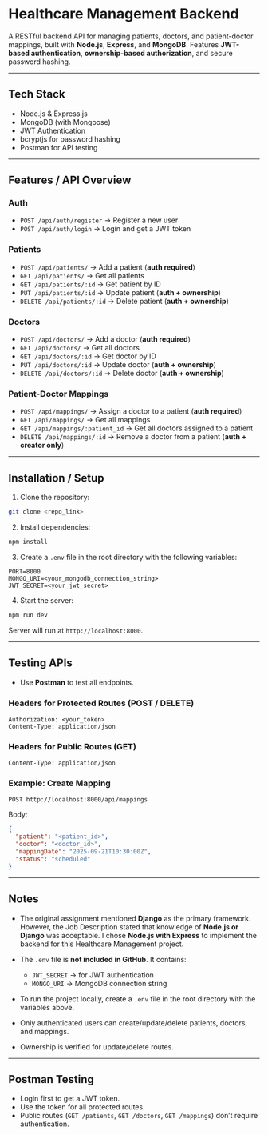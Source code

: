 # Healthcare Management Backend

A RESTful backend API for managing patients, doctors, and patient-doctor mappings, built with **Node.js**, **Express**, and **MongoDB**.
Features **JWT-based authentication**, **ownership-based authorization**, and secure password hashing.

---

## **Tech Stack**

* Node.js & Express.js
* MongoDB (with Mongoose)
* JWT Authentication
* bcryptjs for password hashing
* Postman for API testing

---

## **Features / API Overview**

### **Auth**

* `POST /api/auth/register` → Register a new user
* `POST /api/auth/login` → Login and get a JWT token

### **Patients**

* `POST /api/patients/` → Add a patient (**auth required**)
* `GET /api/patients/` → Get all patients
* `GET /api/patients/:id` → Get patient by ID
* `PUT /api/patients/:id` → Update patient (**auth + ownership**)
* `DELETE /api/patients/:id` → Delete patient (**auth + ownership**)

### **Doctors**

* `POST /api/doctors/` → Add a doctor (**auth required**)
* `GET /api/doctors/` → Get all doctors
* `GET /api/doctors/:id` → Get doctor by ID
* `PUT /api/doctors/:id` → Update doctor (**auth + ownership**)
* `DELETE /api/doctors/:id` → Delete doctor (**auth + ownership**)

### **Patient-Doctor Mappings**

* `POST /api/mappings/` → Assign a doctor to a patient (**auth required**)
* `GET /api/mappings/` → Get all mappings
* `GET /api/mappings/:patient_id` → Get all doctors assigned to a patient
* `DELETE /api/mappings/:id` → Remove a doctor from a patient (**auth + creator only**)

---

## **Installation / Setup**

1. Clone the repository:

```bash
git clone <repo_link>
```

2. Install dependencies:

```bash
npm install
```

3. Create a `.env` file in the root directory with the following variables:

```env
PORT=8000
MONGO_URI=<your_mongodb_connection_string>
JWT_SECRET=<your_jwt_secret>
```

4. Start the server:

```bash
npm run dev
```

Server will run at `http://localhost:8000`.

---

## **Testing APIs**

* Use **Postman** to test all endpoints.

### **Headers for Protected Routes (POST / DELETE)**

```
Authorization: <your_token>
Content-Type: application/json
```

### **Headers for Public Routes (GET)**

```
Content-Type: application/json
```

### **Example: Create Mapping**

```
POST http://localhost:8000/api/mappings
```

Body:

```json
{
  "patient": "<patient_id>",
  "doctor": "<doctor_id>",
  "mappingDate": "2025-09-21T10:30:00Z",
  "status": "scheduled"
}
```

---

## **Notes**

* The original assignment mentioned **Django** as the primary framework. However, the Job Description stated that knowledge of **Node.js or Django** was acceptable. I chose **Node.js with Express** to implement the backend for this Healthcare Management project.
* The `.env` file is **not included in GitHub**. It contains:

  * `JWT_SECRET` → for JWT authentication
  * `MONGO_URI` → MongoDB connection string
* To run the project locally, create a `.env` file in the root directory with the variables above.
* Only authenticated users can create/update/delete patients, doctors, and mappings.
* Ownership is verified for update/delete routes.

---

## **Postman Testing**

* Login first to get a JWT token.
* Use the token for all protected routes.
* Public routes (`GET /patients`, `GET /doctors`, `GET /mappings`) don’t require authentication.

